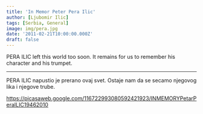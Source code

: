 ```yaml
---
title: 'In Memor Peter Pera Ilic'
author: [Ljubomir Ilic]
tags: [Serbia, General]
image: img/pera.jpg
date: '2011-02-21T10:00:00.000Z'
draft: false
---
```


PERA ILIC left this world too soon. It remains for us to remember his character and his trumpet.

--------

PERA ILIC napustio je prerano ovaj svet. Ostaje nam da se secamo njegovog lika i njegove trube.

https://picasaweb.google.com/116722993080592421923/INMEMORYPetarPeraILIC19462010
